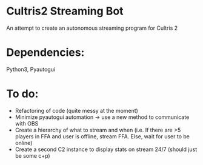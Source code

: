 # Cultris2 Streaming Bot
An attempt to create an autonomous streaming program for Cultris 2


# Dependencies: 
Python3, Pyautogui


# To do:
* Refactoring of code (quite messy at the moment)
* Minimize pyautogui automation -> use a new method to communicate with OBS
* Create a hierarchy of what to stream and when (i.e. If there are >5 players in FFA and user is offline, stream FFA. Else, wait for user to be online)
* Create a second C2 instance to display stats on stream 24/7 (should just be some c+p)
